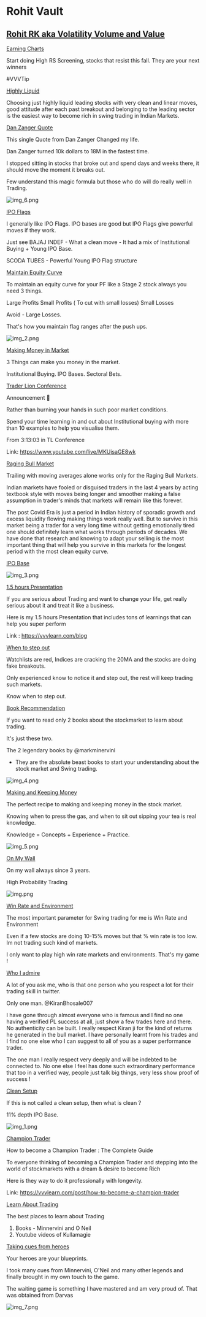 # **Rohit Vault**

## [Rohit RK aka Volatility Volume and Value](https://x.com/VVVStockAnalyst)

[Earning Charts](https://x.com/VVVStockAnalyst/status/1933178361918222553)

Start doing High RS Screening, stocks that resist this fall. They are your next winners

#VVVTip

[Highly Liquid](https://x.com/VVVStockAnalyst/status/1931288884794753533)

Choosing just highly liquid leading stocks with very clean and linear moves, good attitude after each past breakout and belonging to the leading sector is the easiest way to become rich in swing trading in Indian Markets.

[Dan Zanger Quote](https://x.com/VVVStockAnalyst/status/1941047374173909299)

This single Quote from Dan Zanger Changed my life.

Dan Zanger turned 10k dollars to 18M in the fastest time.

I stopped sitting in stocks that broke out and spend days and weeks there, it should move the moment it breaks out.

Few understand this magic formula but those who do will do really well in Trading.

![img_6.png](img_6.png)

[IPO Flags](https://x.com/VVVStockAnalyst/status/1940813584407449767)

I generally like IPO Flags. IPO bases are good but IPO Flags give powerful moves if they work.

Just see BAJAJ INDEF - What a clean move - It had a mix of Institutional Buying + Young IPO Base.

SCODA TUBES - Powerful Young IPO Flag structure

[Maintain Equity Curve](https://x.com/VVVStockAnalyst/status/1940261276598641094)

To maintain an equity curve for your PF like a Stage 2 stock always you need 3 things.

Large Profits
Small Profits ( To cut with small losses)
Small Losses

Avoid - Large Losses.

That's how you maintain flag ranges after the push ups.

![img_2.png](img_2.png)

[Making Money in Market](https://x.com/VVVStockAnalyst/status/1939542785293492674)

3 Things can make you money in the market.

Institutional Buying.
IPO Bases.
Sectoral Bets.


[Trader Lion Conference](https://x.com/VVVStockAnalyst/status/1949704716134351330)

Announcement 📣

Rather than burning your hands in such poor market conditions.

Spend your time learning in and out about Institutional buying with more than 10 examples to help you visualise them.

From 3:13:03 in TL Conference

Link: https://www.youtube.com/live/MKUjsaGE8wk


[Raging Bull Market](https://x.com/VVVStockAnalyst/status/1948645193609031865)

Trailing with moving averages alone works only for the Raging Bull Markets.

Indian markets have fooled or disguised traders in the last 4 years by acting textbook style with moves being longer and smoother making a false assumption in trader's minds that markets will remain like this forever.

The post Covid Era is just a period in Indian history of sporadic growth and excess liquidity flowing making things work really well. But to survive in this market being a trader for a very long time without getting emotionally tired one should definitely learn what works through periods of decades. We have done that research and knowing to adapt your selling is the most important thing that will help you survive in this markets for the longest period with the most clean equity curve.


[IPO Base](https://x.com/VVVStockAnalyst/status/1954464526482706667)

![img_3.png](img_3.png)

[1.5 hours Presentation](https://x.com/VVVStockAnalyst/status/1954870642920341575)

If you are serious about Trading and want to change your life, get really serious about it and treat it like a business.

Here is my 1.5 hours Presentation that includes tons of learnings that can help you super perform

Link : https://vvvlearn.com/blog

[When to step out](https://x.com/VVVStockAnalyst/status/1947881931594473721)

Watchlists are red, Indices are cracking the 20MA and the stocks are doing fake breakouts.

Only experienced know to notice it and step out, the rest will keep trading such markets.

Know when to step out.


[Book Recommendation](https://x.com/VVVStockAnalyst/status/1947861730178068970)

If you want to read only 2 books about the stockmarket to learn about trading.

It's just these two.

The 2 legendary books by @markminervini
- They are the absolute beast books to start your understanding about the stock market and Swing trading.

![img_4.png](img_4.png)

[Making and Keeping Money](https://x.com/VVVStockAnalyst/status/1947136953067155779)

The perfect recipe to making and keeping money in the stock market.

Knowing when to press the gas, and when to sit out sipping your tea is real knowledge.

Knowledge = Concepts + Experience + Practice.

![img_5.png](img_5.png)

[On My Wall](https://x.com/VVVStockAnalyst/status/1959849396985815236)

On my wall always since 3 years.

High Probability Trading

![img.png](img.png)

[Win Rate and Environment](https://x.com/VVVStockAnalyst/status/1958818358389842320)

The most important parameter for Swing trading for me is Win Rate and Environment

Even if a few stocks are doing 10-15% moves but that % win rate is too low. Im not trading such kind of markets.

I only want to play high win rate markets and environments. That's my game !


[Who I admire](https://x.com/VVVStockAnalyst/status/1958821658355278134)

A lot of you ask me, who is that one person who you respect a lot for their trading skill in twitter.

Only one man.
@KiranBhosale007


I have gone through almost everyone who is famous and I find no one having a verified PL success at all, just show a few trades here and there. No authenticity can be built. I really respect Kiran ji for the kind of returns he generated in the bull market. I have personally learnt from his trades and I find no one else who I can suggest to all of you as a super performance trader.

The one man I really respect very deeply and will be indebted to be connected to. No one else I feel has done such extraordinary performance that too in a verified way, people just talk big things, very less show proof of success !

[Clean Setup](https://x.com/VVVStockAnalyst/status/1957674058968903973)

If this is not called a clean setup, then what is clean ?

11% depth IPO Base.

![img_1.png](img_1.png)

[Champion Trader](https://x.com/VVVStockAnalyst/status/1955138833844208078)

How to become a Champion Trader : The Complete Guide

To everyone thinking of becoming a Champion Trader and stepping into the world of stockmarkets with a dream & desire to become Rich

Here is they way to do it professionally with longevity.

Link: https://vvvlearn.com/post/how-to-become-a-champion-trader

[Learn About Trading](https://x.com/VVVStockAnalyst/status/1849106956335919361)

The best places to learn about Trading

1. Books - Minnervini and O Neil
2. Youtube videos of Kullamagie

[Taking cues from heroes](https://x.com/VVVStockAnalyst/status/1961000167320027186)

Your heroes are your blueprints.

I took many cues from Minnervini, O'Neil and many other legends and finally brought in my own touch to the game.

The waiting game is something I have mastered and am very proud of. That was obtained from Darvas

![img_7.png](img_7.png)

